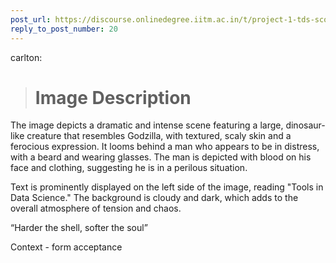 ```yaml
---
post_url: https://discourse.onlinedegree.iitm.ac.in/t/project-1-tds-score-not-showing-i/168916/21
reply_to_post_number: 20
---
```

 carlton:

> # Image Description

The image depicts a dramatic and intense scene featuring a large, dinosaur-like creature that resembles Godzilla, with textured, scaly skin and a ferocious expression. It looms behind a man who appears to be in distress, with a beard and wearing glasses. The man is depicted with blood on his face and clothing, suggesting he is in a perilous situation. 

Text is prominently displayed on the left side of the image, reading "Tools in Data Science." The background is cloudy and dark, which adds to the overall atmosphere of tension and chaos.

“Harder the shell, softer the soul” 

Context - form acceptance
